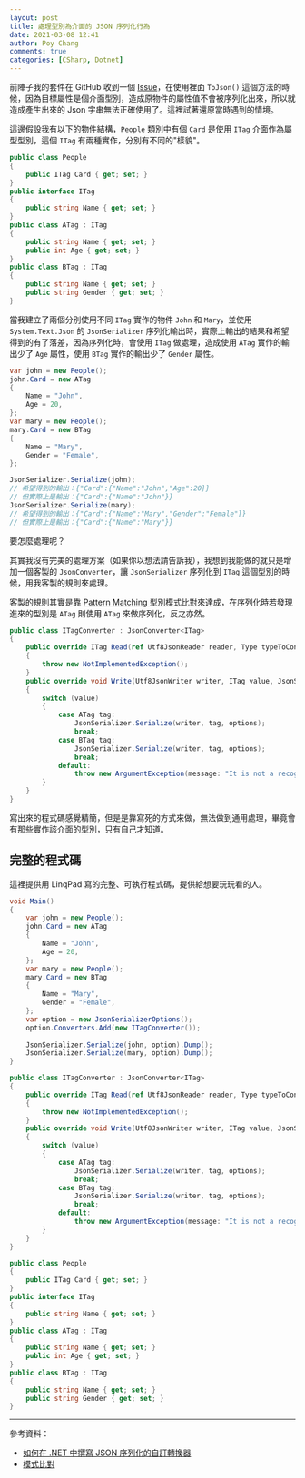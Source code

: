 ```yaml
---
layout: post
title: 處理型別為介面的 JSON 序列化行為
date: 2021-03-08 12:41
author: Poy Chang
comments: true
categories: [CSharp, Dotnet]
---
```


前陣子我的套件在 GitHub 收到一個 [Issue](https://github.com/poychang/MessageCardModel/issues/4)，在使用裡面 `ToJson()` 這個方法的時候，因為目標屬性是個介面型別，造成原物件的屬性值不會被序列化出來，所以就造成產生出來的 Json 字串無法正確使用了。這裡試著還原當時遇到的情境。

這邊假設我有以下的物件結構，`People` 類別中有個 `Card` 是使用 `ITag` 介面作為屬型型別，這個 `ITag` 有兩種實作，分別有不同的"樣貌"。

```csharp
public class People
{
    public ITag Card { get; set; }
}
public interface ITag
{
    public string Name { get; set; }
}
public class ATag : ITag
{
    public string Name { get; set; }
    public int Age { get; set; }
}
public class BTag : ITag
{
    public string Name { get; set; }
    public string Gender { get; set; }
}
```

當我建立了兩個分別使用不同 `ITag` 實作的物件 `John` 和 `Mary`，並使用 `System.Text.Json` 的 `JsonSerializer` 序列化輸出時，實際上輸出的結果和希望得到的有了落差，因為序列化時，會使用 `ITag` 做處理，造成使用 `ATag` 實作的輸出少了 `Age` 屬性，使用 `BTag` 實作的輸出少了 `Gender` 屬性。

```csharp
var john = new People();
john.Card = new ATag
{
    Name = "John",
    Age = 20,
};
var mary = new People();
mary.Card = new BTag
{
    Name = "Mary",
    Gender = "Female",
};

JsonSerializer.Serialize(john);
// 希望得到的輸出：{"Card":{"Name":"John","Age":20}}
// 但實際上是輸出：{"Card":{"Name":"John"}}
JsonSerializer.Serialize(mary);
// 希望得到的輸出：{"Card":{"Name":"Mary","Gender":"Female"}}
// 但實際上是輸出：{"Card":{"Name":"Mary"}}
```

要怎麼處理呢？

其實我沒有完美的處理方案（如果你以想法請告訴我），我想到我能做的就只是增加一個客製的 `JsonConverter`，讓 `JsonSerializer` 序列化到 `ITag` 這個型別的時候，用我客製的規則來處理。

客製的規則其實是靠 [Pattern Matching 型別模式比對](https://docs.microsoft.com/zh-tw/dotnet/csharp/pattern-matching?WT.mc_id=DT-MVP-5003022)來達成，在序列化時若發現進來的型別是 `ATag` 則使用 `ATag` 來做序列化，反之亦然。

```csharp
public class ITagConverter : JsonConverter<ITag>
{
    public override ITag Read(ref Utf8JsonReader reader, Type typeToConvert, JsonSerializerOptions options)
    {
        throw new NotImplementedException();
    }
    public override void Write(Utf8JsonWriter writer, ITag value, JsonSerializerOptions options)
    {
        switch (value)
        {
            case ATag tag:
                JsonSerializer.Serialize(writer, tag, options);
                break;
            case BTag tag:
                JsonSerializer.Serialize(writer, tag, options);
                break;
            default:
                throw new ArgumentException(message: "It is not a recognized type.", paramName: nameof(value));
        }
    }
}
```

寫出來的程式碼感覺精簡，但是是靠寫死的方式來做，無法做到通用處理，畢竟會有那些實作該介面的型別，只有自己才知道。

## 完整的程式碼

這裡提供用 LinqPad 寫的完整、可執行程式碼，提供給想要玩玩看的人。

```csharp
void Main()
{
    var john = new People();
    john.Card = new ATag
    {
        Name = "John",
        Age = 20,
    };
    var mary = new People();
    mary.Card = new BTag
    {
        Name = "Mary",
        Gender = "Female",
    };
    var option = new JsonSerializerOptions();
    option.Converters.Add(new ITagConverter());
    
    JsonSerializer.Serialize(john, option).Dump();
    JsonSerializer.Serialize(mary, option).Dump();
}

public class ITagConverter : JsonConverter<ITag>
{
    public override ITag Read(ref Utf8JsonReader reader, Type typeToConvert, JsonSerializerOptions options)
    {
        throw new NotImplementedException();
    }
    public override void Write(Utf8JsonWriter writer, ITag value, JsonSerializerOptions options)
    {
        switch (value)
        {
            case ATag tag:
                JsonSerializer.Serialize(writer, tag, options);
                break;
            case BTag tag:
                JsonSerializer.Serialize(writer, tag, options);
                break;
            default:
                throw new ArgumentException(message: "It is not a recognized type.", paramName: nameof(value));
        }
    }
}

public class People
{
    public ITag Card { get; set; }
}
public interface ITag
{
    public string Name { get; set; }
}
public class ATag : ITag
{
    public string Name { get; set; }
    public int Age { get; set; }
}
public class BTag : ITag
{
    public string Name { get; set; }
    public string Gender { get; set; }
}
```

----------

參考資料：

* [如何在 .NET 中撰寫 JSON 序列化的自訂轉換器](https://docs.microsoft.com/zh-tw/dotnet/standard/serialization/system-text-json-converters-how-to?WT.mc_id=DT-MVP-5003022)
* [模式比對](https://docs.microsoft.com/zh-tw/dotnet/csharp/pattern-matching?WT.mc_id=DT-MVP-5003022)

